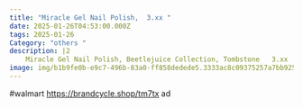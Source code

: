 ```yaml
---
title: "Miracle Gel Nail Polish,  3.xx "
date: 2025-01-26T04:53:00.000Z
tags: 2025-01-26
Category: "others "
description: |2
    Miracle Gel Nail Polish, Beetlejuice Collection, Tombstone   3.xx 
image: img/b1b9fe0b-e9c7-496b-83a0-ff858dedede5.3333ac8c09375257a7bb9251819ab231.jpeg
---
```

\#walmart 
https://brandcycle.shop/tm7tx  ad